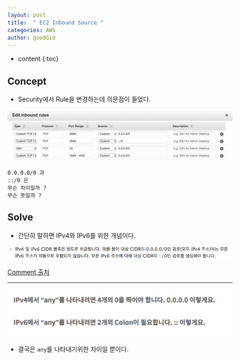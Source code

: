 ```yaml
---
layout: post
title:  " EC2 Inbound Source "
categories: AWS
author: goodGid
---
```

* content
{:toc}


## Concept

* Security에서 Rule을 변경하는데 의문점이 들었다.

![](/assets/img/aws/ec2_inbound_source_1.png)


```
0.0.0.0/0 과
::/0 은
무슨 차이일까 ?
무슨 뜻일까 ?
```

## Solve

* 간단히 말하면 IPv4와 IPv6를 위한 개념이다.

![](/assets/img/aws/ec2_inbound_source_2.png)


[Comment 출처](http://docs.aws.amazon.com/ko_kr/AmazonVPC/latest/UserGuide/VPC_Route_Tables.html)

---


![](/assets/img/aws/ec2_inbound_source_3.png)

* 결국은 `any`를 나타내기위한 차이일 뿐이다. 